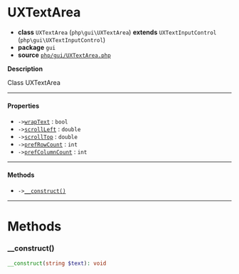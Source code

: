 # UXTextArea

- **class** `UXTextArea` (`php\gui\UXTextArea`) **extends** `UXTextInputControl` (`php\gui\UXTextInputControl`)
- **package** `gui`
- **source** [`php/gui/UXTextArea.php`](./src/main/resources/JPHP-INF/sdk/php/gui/UXTextArea.php)

**Description**

Class UXTextArea

---

#### Properties

- `->`[`wrapText`](#prop-wraptext) : `bool`
- `->`[`scrollLeft`](#prop-scrollleft) : `double`
- `->`[`scrollTop`](#prop-scrolltop) : `double`
- `->`[`prefRowCount`](#prop-prefrowcount) : `int`
- `->`[`prefColumnCount`](#prop-prefcolumncount) : `int`

---

#### Methods

- `->`[`__construct()`](#method-__construct)

---
# Methods

<a name="method-__construct"></a>

### __construct()
```php
__construct(string $text): void
```